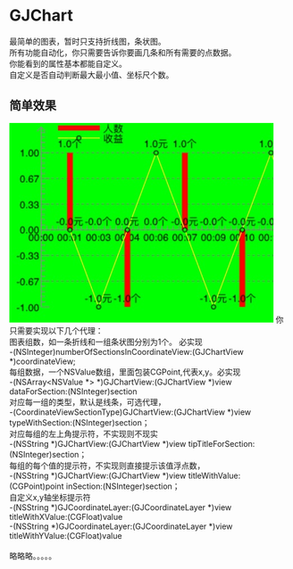 # GJChart

最简单的图表，暂时只支持折线图，条状图。<br>
所有功能自动化，你只需要告诉你要画几条和所有需要的点数据。<br>
你能看到的属性基本都能自定义。<br>
自定义是否自动判断最大最小值、坐标尺个数。<br>

## 简单效果
![](https://github.com/MinorUncle/GJImageCache/raw/master/GJChart/F77F8EB6-D4A6-4975-A792-2978E59A790C.png)
你只需要实现以下几个代理：<br>
图表组数，如一条折线和一组条状图分别为1个。 必实现<br>
-(NSInteger)numberOfSectionsInCoordinateView:(GJChartView *)coordinateView;<br>
每组数据，一个NSValue数组，里面包装CGPoint,代表x,y。必实现<br>
-(NSArray<NSValue *> *)GJChartView:(GJChartView *)view dataForSection:(NSInteger)section<br>
对应每一组的类型，默认是线条，可选代理，<br>
-(CoordinateViewSectionType)GJChartView:(GJChartView *)view typeWithSection:(NSInteger)section；<br>
对应每组的左上角提示符，不实现则不现实<br>
-(NSString *)GJChartView:(GJChartView *)view tipTitleForSection:(NSInteger)section；<br>
每组的每个值的提示符，不实现则直接提示该值浮点数，<br>
-(NSString *)GJChartView:(GJChartView *)view titleWithValue:(CGPoint)point inSection:(NSInteger)section；<br>
自定义x,y轴坐标提示符<br>
-(NSString *)GJCoordinateLayer:(GJCoordinateLayer *)view titleWithXValue:(CGFloat)value<br>
-(NSString *)GJCoordinateLayer:(GJCoordinateLayer *)view titleWithYValue:(CGFloat)value<br>
<br>
略略略。。。。。
